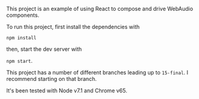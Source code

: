 This project is an example of using React to compose and drive WebAudio components.

To run this project, first install the dependencies with

`npm install`

then, start the dev server with

`npm start`.

This project has a number of different branches leading up to `15-final`. I recommend starting on that branch.

It's been tested with Node v7.1 and Chrome v65.